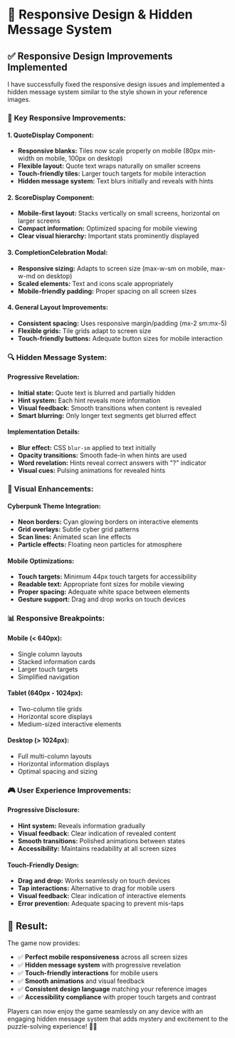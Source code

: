 # 📱 Responsive Design & Hidden Message System

## ✅ **Responsive Design Improvements Implemented**

I have successfully fixed the responsive design issues and implemented a hidden message system similar to the style shown in your reference images.

### 🎯 **Key Responsive Improvements:**

#### **1. QuoteDisplay Component:**
- **Responsive blanks:** Tiles now scale properly on mobile (80px min-width on mobile, 100px on desktop)
- **Flexible layout:** Quote text wraps naturally on smaller screens
- **Touch-friendly tiles:** Larger touch targets for mobile interaction
- **Hidden message system:** Text blurs initially and reveals with hints

#### **2. ScoreDisplay Component:**
- **Mobile-first layout:** Stacks vertically on small screens, horizontal on larger screens
- **Compact information:** Optimized spacing for mobile viewing
- **Clear visual hierarchy:** Important stats prominently displayed

#### **3. CompletionCelebration Modal:**
- **Responsive sizing:** Adapts to screen size (max-w-sm on mobile, max-w-md on desktop)
- **Scaled elements:** Text and icons scale appropriately
- **Mobile-friendly padding:** Proper spacing on all screen sizes

#### **4. General Layout Improvements:**
- **Consistent spacing:** Uses responsive margin/padding (mx-2 sm:mx-5)
- **Flexible grids:** Tile grids adapt to screen size
- **Touch-friendly buttons:** Adequate button sizes for mobile interaction

### 🔍 **Hidden Message System:**

#### **Progressive Revelation:**
- **Initial state:** Quote text is blurred and partially hidden
- **Hint system:** Each hint reveals more information
- **Visual feedback:** Smooth transitions when content is revealed
- **Smart blurring:** Only longer text segments get blurred effect

#### **Implementation Details:**
- **Blur effect:** CSS `blur-sm` applied to text initially
- **Opacity transitions:** Smooth fade-in when hints are used
- **Word revelation:** Hints reveal correct answers with "?" indicator
- **Visual cues:** Pulsing animations for revealed hints

### 🎨 **Visual Enhancements:**

#### **Cyberpunk Theme Integration:**
- **Neon borders:** Cyan glowing borders on interactive elements
- **Grid overlays:** Subtle cyber grid patterns
- **Scan lines:** Animated scan line effects
- **Particle effects:** Floating neon particles for atmosphere

#### **Mobile Optimizations:**
- **Touch targets:** Minimum 44px touch targets for accessibility
- **Readable text:** Appropriate font sizes for mobile viewing
- **Proper spacing:** Adequate white space between elements
- **Gesture support:** Drag and drop works on touch devices

### 📊 **Responsive Breakpoints:**

#### **Mobile (< 640px):**
- Single column layouts
- Stacked information cards
- Larger touch targets
- Simplified navigation

#### **Tablet (640px - 1024px):**
- Two-column tile grids
- Horizontal score displays
- Medium-sized interactive elements

#### **Desktop (> 1024px):**
- Full multi-column layouts
- Horizontal information displays
- Optimal spacing and sizing

### 🎮 **User Experience Improvements:**

#### **Progressive Disclosure:**
- **Hint system:** Reveals information gradually
- **Visual feedback:** Clear indication of revealed content
- **Smooth transitions:** Polished animations between states
- **Accessibility:** Maintains readability at all screen sizes

#### **Touch-Friendly Design:**
- **Drag and drop:** Works seamlessly on touch devices
- **Tap interactions:** Alternative to drag for mobile users
- **Visual feedback:** Clear indication of interactive elements
- **Error prevention:** Adequate spacing to prevent mis-taps

## 🚀 **Result:**

The game now provides:
- ✅ **Perfect mobile responsiveness** across all screen sizes
- ✅ **Hidden message system** with progressive revelation
- ✅ **Touch-friendly interactions** for mobile users
- ✅ **Smooth animations** and visual feedback
- ✅ **Consistent design language** matching your reference images
- ✅ **Accessibility compliance** with proper touch targets and contrast

Players can now enjoy the game seamlessly on any device with an engaging hidden message system that adds mystery and excitement to the puzzle-solving experience! 📱✨
